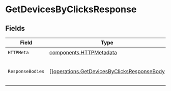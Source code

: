 # GetDevicesByClicksResponse


## Fields

| Field                                                                                                    | Type                                                                                                     | Required                                                                                                 | Description                                                                                              |
| -------------------------------------------------------------------------------------------------------- | -------------------------------------------------------------------------------------------------------- | -------------------------------------------------------------------------------------------------------- | -------------------------------------------------------------------------------------------------------- |
| `HTTPMeta`                                                                                               | [components.HTTPMetadata](../../models/components/httpmetadata.md)                                       | :heavy_check_mark:                                                                                       | N/A                                                                                                      |
| `ResponseBodies`                                                                                         | [][operations.GetDevicesByClicksResponseBody](../../models/operations/getdevicesbyclicksresponsebody.md) | :heavy_minus_sign:                                                                                       | The top devices by number of clicks                                                                      |